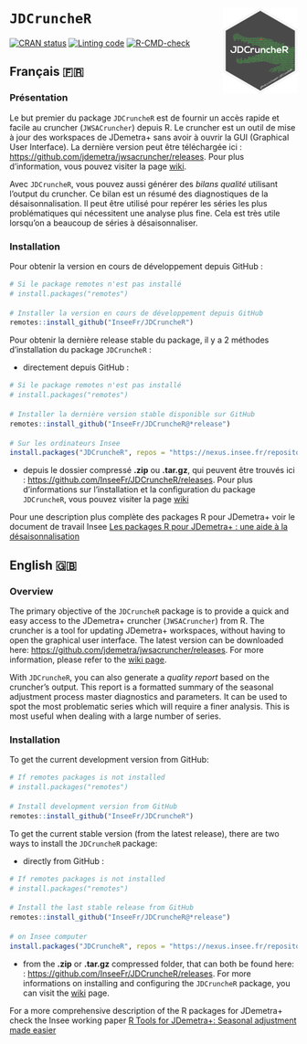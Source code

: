 
<!-- README.md is generated from README.Rmd. Please edit that file -->

# `JDCruncheR` <a href="https://inseefr.github.io/JDCruncheR/"><img src="man/figures/logo.png" align="right" height="150" style="float:right; height:150px;"/></a>

<!-- badges: start -->

[![CRAN
status](https://www.r-pkg.org/badges/version/JDCruncheR)](https://cran.r-project.org/package=JDCruncheR)
[![Linting
code](https://github.com/InseeFr/JDCruncheR/actions/workflows/lint.yaml/badge.svg)](https://github.com/InseeFr/JDCruncheR/actions/workflows/lint.yaml)
[![R-CMD-check](https://github.com/InseeFr/JDCruncheR/actions/workflows/R-CMD-check.yaml/badge.svg)](https://github.com/InseeFr/JDCruncheR/actions/workflows/R-CMD-check.yaml)
<!-- badges: end -->

## Français 🇫🇷

### Présentation

Le but premier du package `JDCruncheR` est de fournir un accès rapide et
facile au cruncher (`JWSACruncher`) depuis R. Le cruncher est un outil
de mise à jour des workspaces de JDemetra+ sans avoir à ouvrir la GUI
(Graphical User Interface). La dernière version peut être téléchargée
ici : <https://github.com/jdemetra/jwsacruncher/releases>. Pour plus
d’information, vous pouvez visiter la page
[wiki](https://github.com/jdemetra/jwsacruncher/wiki).

Avec `JDCruncheR`, vous pouvez aussi générer des *bilans qualité*
utilisant l’output du cruncher. Ce bilan est un résumé des diagnostiques
de la désaisonnalisation. Il peut être utilisé pour repérer les séries
les plus problématiques qui nécessitent une analyse plus fine. Cela est
très utile lorsqu’on a beaucoup de séries à désaisonnaliser.

### Installation

Pour obtenir la version en cours de développement depuis GitHub :

``` r
# Si le package remotes n'est pas installé
# install.packages("remotes")

# Installer la version en cours de développement depuis GitHub
remotes::install_github("InseeFr/JDCruncheR")
```

Pour obtenir la dernière release stable du package, il y a 2 méthodes
d’installation du package `JDCruncheR` :

- directement depuis GitHub :

``` r
# Si le package remotes n'est pas installé
# install.packages("remotes")

# Installer la dernière version stable disponible sur GitHub
remotes::install_github("InseeFr/JDCruncheR@*release")

# Sur les ordinateurs Insee
install.packages("JDCruncheR", repos = "https://nexus.insee.fr/repository/r-public/")
```

- depuis le dossier compressé **.zip** ou **.tar.gz**, qui peuvent être
  trouvés ici : <https://github.com/InseeFr/JDCruncheR/releases>. Pour
  plus d’informations sur l’installation et la configuration du package
  `JDCruncheR`, vous pouvez visiter la page
  [wiki](https://github.com/jdemetra/jwsacruncher/wiki)

Pour une description plus complète des packages R pour JDemetra+ voir le
document de travail Insee [Les packages R pour JDemetra+ : une aide à la
désaisonnalisation](https://www.insee.fr/fr/statistiques/5019786)

## English 🇬🇧

### Overview

The primary objective of the `JDCruncheR` package is to provide a quick
and easy access to the JDemetra+ cruncher (`JWSACruncher`) from R. The
cruncher is a tool for updating JDemetra+ workspaces, without having to
open the graphical user interface. The latest version can be downloaded
here: <https://github.com/jdemetra/jwsacruncher/releases>. For more
information, please refer to the [wiki
page](https://github.com/jdemetra/jwsacruncher/wiki).

With `JDCruncheR`, you can also generate a *quality report* based on the
cruncher’s output. This report is a formatted summary of the seasonal
adjustment process master diagnostics and parameters. It can be used to
spot the most problematic series which will require a finer analysis.
This is most useful when dealing with a large number of series.

### Installation

To get the current development version from GitHub:

``` r
# If remotes packages is not installed
# install.packages("remotes")

# Install development version from GitHub
remotes::install_github("InseeFr/JDCruncheR")
```

To get the current stable version (from the latest release), there are
two ways to install the `JDCruncheR` package:

- directly from GitHub :

``` r
# If remotes packages is not installed
# install.packages("remotes")

# Install the last stable release from GitHub
remotes::install_github("InseeFr/JDCruncheR@*release")

# on Insee computer
install.packages("JDCruncheR", repos = "https://nexus.insee.fr/repository/r-public/")
```

- from the **.zip** or **.tar.gz** compressed folder, that can both be
  found here: : <https://github.com/InseeFr/JDCruncheR/releases>. For
  more informations on installing and configuring the `JDCruncheR`
  package, you can visit the
  [wiki](https://github.com/jdemetra/jwsacruncher/wiki) page.

For a more comprehensive description of the R packages for JDemetra+
check the Insee working paper [R Tools for JDemetra+: Seasonal
adjustment made easier](https://www.insee.fr/en/statistiques/5019812)
